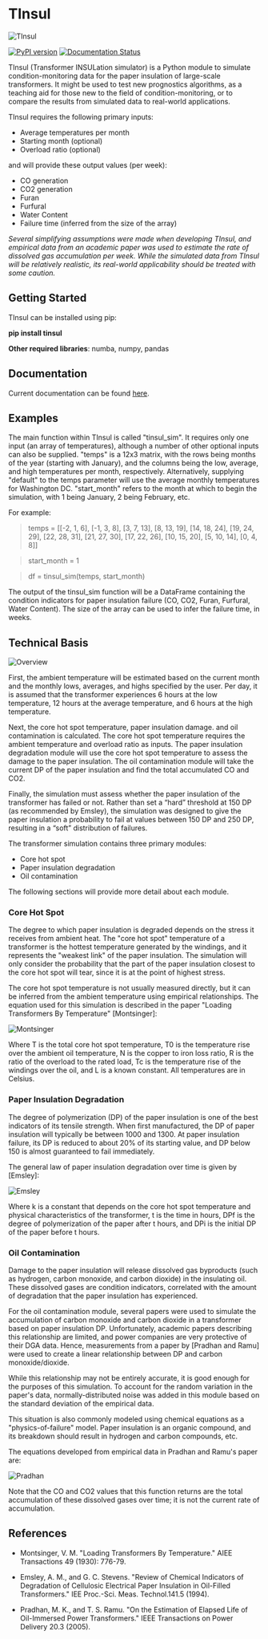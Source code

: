 # TInsul

![TInsul](https://github.com/drericstrong/tinsul/blob/master/images/tinsul_small.png)

[![PyPI version](https://badge.fury.io/py/tinsul.svg)](https://badge.fury.io/py/tinsul)
[![Documentation Status](https://readthedocs.org/projects/tinsul/badge/?version=latest)](http://tinsul.readthedocs.io/en/latest/?badge=latest)

TInsul (Transformer INSULation simulator) is a Python module to simulate condition-monitoring data for the paper insulation of large-scale transformers. It might be used to test new prognostics algorithms, as a teaching aid for those new to the field of condition-monitoring, or to compare the results from simulated data to real-world applications.

TInsul requires the following primary inputs:

* Average temperatures per month
* Starting month (optional)
* Overload ratio (optional)

and will provide these output values (per week):

* CO generation
* CO2 generation
* Furan
* Furfural
* Water Content
* Failure time (inferred from the size of the array)

*Several simplifying assumptions were made when developing TInsul, and empirical data from an academic paper was used to estimate the rate of dissolved gas accumulation per week. While the simulated data from TInsul will be relatively realistic, its real-world applicability should be treated with some caution.* 

## Getting Started
TInsul can be installed using pip:

**pip install tinsul**

**Other required libraries**: numba, numpy, pandas

## Documentation
Current documentation can be found [here](https://tinsul.readthedocs.io/en/latest/).

## Examples
The main function within TInsul is called "tinsul_sim". It requires only one input (an array of temperatures), although a number of other optional inputs can also be supplied. "temps" is a 12x3 matrix, with the rows being months of the year (starting with January), and the columns being the low, average, and high temperatures per month, respectively. Alternatively, supplying "default" to the temps parameter will use the average monthly temperatures for Washington DC. "start_month" refers to the month at which to begin the simulation, with 1 being January, 2 being February, etc.

For example:

> temps = [[-2, 1, 6], [-1, 3, 8], [3, 7, 13], [8, 13, 19], [14, 18, 24], [19, 24, 29], [22, 28, 31], [21, 27, 30], [17, 22, 26], [10, 15, 20], [5, 10, 14], [0, 4, 8]]

> start_month = 1

> df = tinsul_sim(temps, start_month)

The output of the tinsul_sim function will be a DataFrame containing the condition indicators for paper insulation failure (CO, CO2, Furan, Furfural, Water Content). The size of the array can be used to infer the failure time, in weeks.

## Technical Basis
![Overview](/images/TransformerSimulationOverview.png)

First, the ambient temperature will be estimated based on the current month and the monthly lows, averages, and highs specified by the user. Per day, it is assumed that the transformer experiences 6 hours at the low temperature, 12 hours at the average temperature, and 6 hours at the high temperature.

Next, the core hot spot temperature, paper insulation damage. and oil contamination is calculated. The core hot spot temperature requires the ambient temperature and overload ratio as inputs. The paper insulation degradation module will use the core hot spot temperature to assess the damage to the paper insulation. The oil contamination module will take the current DP of the paper insulation and find the total accumulated CO and CO2.

Finally, the simulation must assess whether the paper insulation of the transformer has failed or not. Rather than set a “hard” threshold at 150 DP (as recommended by Emsley), the simulation was designed to give the paper insulation a probability to fail at values between 150 DP and 250 DP, resulting in a “soft” distribution of failures.

The transformer simulation contains three primary modules:

* Core hot spot
* Paper insulation degradation
* Oil contamination

The following sections will provide more detail about each module.

### Core Hot Spot
The degree to which paper insulation is degraded depends on the stress it receives from ambient heat. The "core hot spot" temperature of a transformer is the hottest temperature generated by the windings, and it represents the "weakest link" of the paper insulation. The simulation will only consider the probability that the part of the paper insulation closest to the core hot spot will tear, since it is at the point of highest stress.

The core hot spot temperature is not usually measured directly, but it can be inferred from the ambient temperature using empirical relationships. The equation used for this simulation is described in the paper "Loading Transformers By Temperature" [Montsinger]:

![Montsinger](/images/MontsingerEquation.png)

Where T is the total core hot spot temperature, T0 is the temperature rise over the ambient oil temperature, N is the copper to iron loss ratio, R is the ratio of the overload to the rated load, Tc is the temperature rise of the windings over the oil, and L is a known constant. All temperatures are in Celsius.

### Paper Insulation Degradation
The degree of polymerization (DP) of the paper insulation is one of the best indicators of its tensile strength. When first manufactured, the DP of paper insulation will typically be between 1000 and 1300. At paper insulation failure, its DP is reduced to about 20% of its starting value, and DP below 150 is almost guaranteed to fail immediately.

The general law of paper insulation degradation over time is given by [Emsley]:

![Emsley](/images/EmsleyEquation.png)

Where k is a constant that depends on the core hot spot temperature and physical characteristics of the transformer, t is the time in hours, DPf is the degree of polymerization of the paper after t hours, and DPi is the initial DP of the paper before t hours.

### Oil Contamination
Damage to the paper insulation will release dissolved gas byproducts (such as hydrogen, carbon monoxide, and carbon dioxide) in the insulating oil. These dissolved gases are condition indicators, correlated with the amount of degradation that the paper insulation has experienced.

For the oil contamination module, several papers were used to simulate the accumulation of carbon monoxide and carbon dioxide in a transformer based on paper insulation DP. Unfortunately, academic papers describing this relationship are limited, and power companies are very protective of their DGA data. Hence, measurements from a paper by [Pradhan and Ramu] were used to create a linear relationship between DP and carbon monoxide/dioxide.

While this relationship may not be entirely accurate, it is good enough for the purposes of this simulation. To account for the random variation in the paper's data, normally-distributed noise was added in this module based on the standard deviation of the empirical data.

This situation is also commonly modeled using chemical equations as a "physics-of-failure" model. Paper insulation is an organic compound, and its breakdown should result in hydrogen and carbon compounds, etc.

The equations developed from empirical data in Pradhan and Ramu's paper are:

![Pradhan](/images/PradhanEquation.png)

Note that the CO and CO2 values that this function returns are the total accumulation of these dissolved gases over time; it is not the current rate of accumulation.

## References
* Montsinger, V. M. "Loading Transformers By Temperature." AIEE Transactions 49 (1930): 776-79.

* Emsley, A. M., and G. C. Stevens. "Review of Chemical Indicators of Degradation of Cellulosic Electrical Paper Insulation in Oil-Filled Transformers." IEE Proc.-Sci. Meas. Technol.141.5 (1994).

* Pradhan, M. K., and T. S. Ramu. "On the Estimation of Elapsed Life of Oil-Immersed Power Transformers." IEEE Transactions on Power Delivery 20.3 (2005).